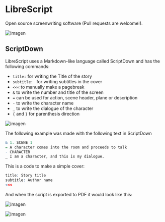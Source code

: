 # LibreScript
Open source screenwriting software (Pull requests are welcome!).

![imagen](https://github.com/Kuvrot/LibreScript/assets/23508114/128d9342-d9f1-48ad-8025-28f96a4788e7)

## ScriptDown
LibreScript uses a Markdown-like language called ScriptDown and has the following commands:
- `title:` for writing the Title of the story
- `subtitle: ` for writing subtitles in the cover
- `<<<` to manually make a pagebreak
- `&` to write the number and title of the screen
- `=` can be used for action, scene header, plane or description
- `-` to write the character name
- `_` to write the dialogue of the character
- `{` and `}` for parenthesis direction

![imagen](https://github.com/Kuvrot/LibreScript/assets/23508114/d25b7fd3-25dd-44b0-97b3-bd69c14b0bf3)

The following example was made with the following text in ScriptDown
```r
& 1. SCENE 1
= A character comes into the room and proceeds to talk
- CHARACTER
_ I am a character, and this is my dialogue.
```

This is a code to make a simple cover:
```r
title: Story title
subtitle: Author name
<<<		
```

And when the script is exported to PDF it would look like this:

![imagen](https://github.com/Kuvrot/LibreScript/assets/23508114/028ee66f-c0ed-4c57-bea7-26d5fa8b700c)

![imagen](https://github.com/Kuvrot/LibreScript/assets/23508114/90d6fd75-84f6-4db5-be23-98280bcbc7ba)



